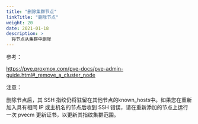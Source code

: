 ```yaml
---
title: "删除集群节点"
linkTitle: "删除节点"
weight: 20
date: 2021-01-18
description: >
  将节点从集群中删除
---
```



参考：

https://pve.proxmox.com/pve-docs/pve-admin-guide.html#_remove_a_cluster_node





注意：

删除节点后，其 SSH 指纹仍将驻留在其他节点的known_hosts中。如果您在重新加入具有相同 IP 或主机名的节点后收到 SSH 错误，请在重新添加的节点上运行一次 pvecm 更新证书，以更新其指纹集群范围。